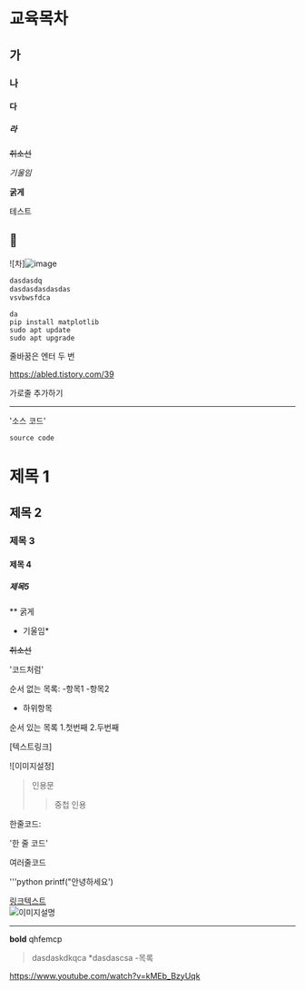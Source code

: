 # 교육목차

## 가
### 나
#### 다
##### 라
~~취소선~~

*기울임*

**굵게**


테스트

## 🚗
![차]![image](https://github.com/user-attachments/assets/d72b926c-f26a-4bd3-988d-72a3df90bea8)


``` bash
dasdasdq
dasdasdasdasdas
vsvbwsfdca
```


```
da
pip install matplotlib
sudo apt update
sudo apt upgrade
```

줄바꿈은 엔터 두 번

https://abled.tistory.com/39

가로줄 추가하기


[<!--link-->](https://www.youtube.com/watch?v=kMEb_BzyUqk)


------------


'소스 코드'

`source code`


# 제목 1
## 제목 2
### 제목 3
#### 제목 4
##### 제목5

** 굵게

* 기울임*

~~취소선~~

'코드처럼'

순서 없는 목록:
-항목1
-항목2
 - 하위항목

순서 있는 목록
1.첫번째
2.두번째

[텍스트링크]

![이미지설정]

>인용문
>>중첩 인용
>

한줄코드:

'한 줄 코드'

여러줄코드


'''python
printf("안녕하세요')


[링크텍스트](https://example.com)  
![이미지설명](https://example.com/image.png)




___
**bold**
qhfemcp

> dasdaskdkqca
*dasdascsa
-목록
> 
https://www.youtube.com/watch?v=kMEb_BzyUqk
